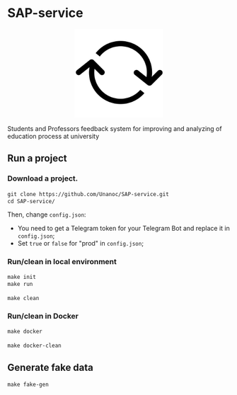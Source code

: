 # SAP-service

<p align="center">
  <a href="#"><img width="200px" src="https://github.com/Unanoc/SAP-service/blob/master/application/sap/static/src/favicon.png" alt="SAP"></a>
</p>

Students and Professors feedback system for improving and analyzing of education process at university

## Run a project

### Download a project.
```
git clone https://github.com/Unanoc/SAP-service.git
cd SAP-service/
```

Then, change `config.json`: 
- You need to get a Telegram token for your Telegram Bot and replace it in `config.json`;
- Set `true` or `false` for "prod" in `config.json`;

### Run/clean in local environment
```
make init
make run

make clean
```

### Run/clean in Docker
```
make docker

make docker-clean
```

## Generate fake data
```
make fake-gen
```
